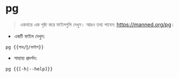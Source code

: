 # pg

> একবারে এক পৃষ্ঠা করে ফাইলগুলি দেখুন।
> আরও তথ্য পাবেন: <https://manned.org/pg>।

- একটি ফাইল দেখুন:

`pg {{পাথ/টু/ফাইল}}`

- সাহায্য প্রদর্শন:

`pg {{[-h|--help]}}`
